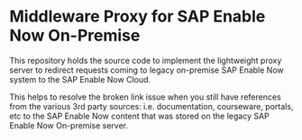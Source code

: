 # Middleware Proxy for SAP Enable Now On-Premise

This repository holds the source code to implement the lightweight proxy server to redirect requests coming to legacy on-premise SAP Enable Now system to the SAP Enable Now Cloud.

This helps to resolve the broken link issue when you still have references from the various 3rd party sources: i.e. documentation, courseware, portals, etc to the SAP Enable Now content that was stored on the legacy SAP Enable Now On-premise server.

